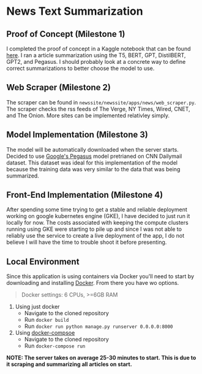 # News Text Summarization

## Proof of Concept (Milestone 1)
I completed the proof of concept in a Kaggle notebook that can be found [here](https://www.kaggle.com/thomaslazarus/summarization-comparison). I ran a article summarization using the T5, BERT, GPT, DistilBERT, GPT2, and Pegasus. I should probably look at a concrete way to define correct summarizations to better choose the model to use.

## Web Scraper (Milestone 2)
The scraper can be found in `newssite/newssite/apps/news/web_scraper.py`. The scraper checks the rss feeds of The Verge, NY Times, Wired, CNET, and The Onion. More sites can be implemented relativley simply. 

## Model Implementation (Milestone 3)
The model will be automatically downloaded when the server starts. Decided to use [Google's Pegasus](https://ai.googleblog.com/2020/06/pegasus-state-of-art-model-for.html) model pretrianed on CNN Dailymail dataset. This dataset was ideal for this implementation of the model because the training data was very similar to the data that was being summarized. 

## Front-End Implementation (Milestone 4)
After spending some time trying to get a stable and reliable deployment working on google kubernetes engine (GKE), I have decided to just run it locally for now.
The costs associated with keeping the compute clusters running using GKE were starting to pile up and since I was not able to 
reliably use the service to create a live deployment of the app, I do not believe I will have the time to trouble shoot it before presenting.

## Local Environment
Since this application is using containers via Docker you'll need to start by downloading and installing [Docker](https://www.docker.com/get-started). From there you have wo options. 
> Docker settings: 6 CPUs, >=6GB RAM

1. Using just docker
    * Navigate to the cloned repository
    * Run `docker build`
    * Run `docker run python manage.py runserver 0.0.0.0:8000`
2. Using [docker-compsoe](https://docs.docker.com/compose/install/)
    * Navigate to the cloned repository
    * Run `docker-compose run`
    
 **NOTE: The server takes on average 25-30 minutes to start. This is due to it scraping and summarizing all articles on start.**
